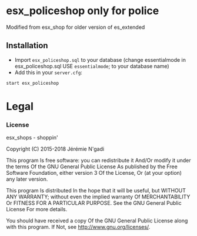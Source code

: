 # esx_policeshop only for police

Modified from esx_shop for older version of es_extended


## Installation
- Import `esx_policeshop.sql` to your database (change essentialmode in esx_policeshop.sql  USE `essentialmode`; to your database name)
- Add this in your `server.cfg`:

```
start esx_policeshop
```

# Legal
### License
esx_shops - shoppin'

Copyright (C) 2015-2018 Jérémie N'gadi

This program Is free software: you can redistribute it And/Or modify it under the terms Of the GNU General Public License As published by the Free Software Foundation, either version 3 Of the License, Or (at your option) any later version.

This program Is distributed In the hope that it will be useful, but WITHOUT ANY WARRANTY; without even the implied warranty Of MERCHANTABILITY Or FITNESS FOR A PARTICULAR PURPOSE. See the GNU General Public License For more details.

You should have received a copy Of the GNU General Public License along with this program. If Not, see http://www.gnu.org/licenses/.
